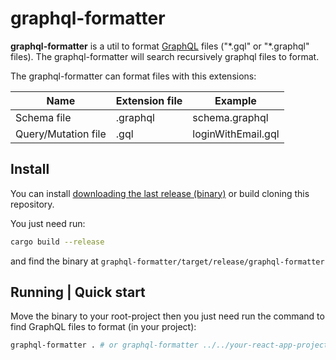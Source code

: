 # graphql-formatter

**graphql-formatter** is a util to format [GraphQL](https://graphql.org) files ("\*.gql" or "\*.graphql" files).
The graphql-formatter will search recursively graphql files to format.

The graphql-formatter can format files with this extensions:

| Name                | Extension file | Example                |
|---------------------|----------------|------------------------|
| Schema file         | .graphql       | schema.graphql         |
| Query/Mutation file | .gql           | loginWithEmail.gql     |


## Install
You can install [downloading the last release (binary)](https://github.com/lucioroadtoglory/graphql-formatter/releases) or build cloning this repository.

You just need run:
```bash
cargo build --release
```

and find the binary at `graphql-formatter/target/release/graphql-formatter`


## Running | Quick start
Move the binary to your root-project then you just need run the command to find GraphQL files to format (in your project):

```bash
graphql-formatter . # or graphql-formatter ../../your-react-app-project
```

